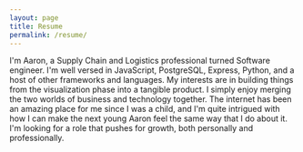 ```yaml
---
layout: page
title: Resume
permalink: /resume/
---
```


I'm Aaron, a Supply Chain and Logistics professional turned Software engineer. I'm well versed in JavaScript, PostgreSQL, Express, Python, and a host of other frameworks and languages. My interests are in building things from the visualization phase into a tangible product. I simply enjoy merging the two worlds of business and technology together. The internet has been an amazing place for me since I was a child, and I'm quite intrigued with how I can make the next young Aaron feel the same way that I do about it. I'm looking for a role that pushes for growth, both personally and professionally.

<!-- This is the base Jekyll theme. You can find out more info about customizing your Jekyll theme, as well as basic Jekyll usage documentation at [jekyllrb.com](https://jekyllrb.com/)

You can find the source code for Minima at GitHub:
[jekyll][jekyll-organization] /
[minima](https://github.com/jekyll/minima)

You can find the source code for Jekyll at GitHub:
[jekyll][jekyll-organization] /
[jekyll](https://github.com/jekyll/jekyll)


[jekyll-organization]: https://github.com/jekyll -->
